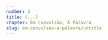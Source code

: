 ```yaml
---
number: 2
title: (...)
chapter: Em Convulsão, A Palavra
slug: em-convulsao-a-palavra/untitle
---
```

